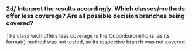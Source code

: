 ### 2d/ Interpret the results accordingly. Which classes/methods offer less coverage? Are all possible decision branches being covered?

The class wich offers less coverage is the CuponEuromillions, as its format() method was not tested, so its respective branch was not covered.
